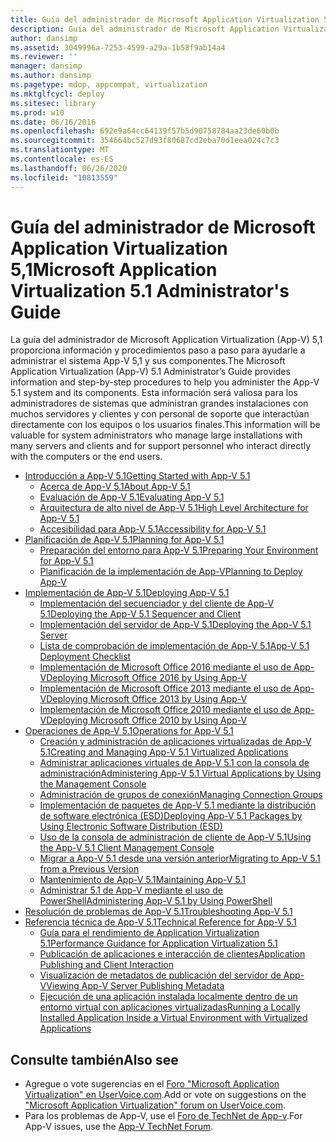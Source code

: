 ```yaml
---
title: Guía del administrador de Microsoft Application Virtualization 5,1
description: Guía del administrador de Microsoft Application Virtualization 5,1
author: dansimp
ms.assetid: 3049996a-7253-4599-a29a-1b58f9ab14a4
ms.reviewer: ''
manager: dansimp
ms.author: dansimp
ms.pagetype: mdop, appcompat, virtualization
ms.mktglfcycl: deploy
ms.sitesec: library
ms.prod: w10
ms.date: 06/16/2016
ms.openlocfilehash: 692e9a64cc64139f57b5d90758784aa23de60b0b
ms.sourcegitcommit: 354664bc527d93f80687cd2eba70d1eea024c7c3
ms.translationtype: MT
ms.contentlocale: es-ES
ms.lasthandoff: 06/26/2020
ms.locfileid: "10813559"
---
```

# <span data-ttu-id="5d8cf-103">Guía del administrador de Microsoft Application Virtualization 5,1</span><span class="sxs-lookup"><span data-stu-id="5d8cf-103">Microsoft Application Virtualization 5.1 Administrator's Guide</span></span>

<span data-ttu-id="5d8cf-104">La guía del administrador de Microsoft Application Virtualization (App-V) 5,1 proporciona información y procedimientos paso a paso para ayudarle a administrar el sistema App-V 5,1 y sus componentes.</span><span class="sxs-lookup"><span data-stu-id="5d8cf-104">The Microsoft Application Virtualization (App-V) 5.1 Administrator’s Guide provides information and step-by-step procedures to help you administer the App-V 5.1 system and its components.</span></span> <span data-ttu-id="5d8cf-105">Esta información será valiosa para los administradores de sistemas que administran grandes instalaciones con muchos servidores y clientes y con personal de soporte que interactúan directamente con los equipos o los usuarios finales.</span><span class="sxs-lookup"><span data-stu-id="5d8cf-105">This information will be valuable for system administrators who manage large installations with many servers and clients and for support personnel who interact directly with the computers or the end users.</span></span>

- [<span data-ttu-id="5d8cf-106">Introducción a App-V 5.1</span><span class="sxs-lookup"><span data-stu-id="5d8cf-106">Getting Started with App-V 5.1</span></span>](getting-started-with-app-v-51.md)
  - [<span data-ttu-id="5d8cf-107">Acerca de App-V 5.1</span><span class="sxs-lookup"><span data-stu-id="5d8cf-107">About App-V 5.1</span></span>](about-app-v-51.md)
  - [<span data-ttu-id="5d8cf-108">Evaluación de App-V 5.1</span><span class="sxs-lookup"><span data-stu-id="5d8cf-108">Evaluating App-V 5.1</span></span>](evaluating-app-v-51.md)
  - [<span data-ttu-id="5d8cf-109">Arquitectura de alto nivel de App-V 5.1</span><span class="sxs-lookup"><span data-stu-id="5d8cf-109">High Level Architecture for App-V 5.1</span></span>](high-level-architecture-for-app-v-51.md)
  - [<span data-ttu-id="5d8cf-110">Accesibilidad para App-V 5.1</span><span class="sxs-lookup"><span data-stu-id="5d8cf-110">Accessibility for App-V 5.1</span></span>](accessibility-for-app-v-51.md)
- [<span data-ttu-id="5d8cf-111">Planificación de App-V 5.1</span><span class="sxs-lookup"><span data-stu-id="5d8cf-111">Planning for App-V 5.1</span></span>](planning-for-app-v-51.md)
  - [<span data-ttu-id="5d8cf-112">Preparación del entorno para App-V 5.1</span><span class="sxs-lookup"><span data-stu-id="5d8cf-112">Preparing Your Environment for App-V 5.1</span></span>](preparing-your-environment-for-app-v-51.md)
  - [<span data-ttu-id="5d8cf-113">Planificación de la implementación de App-V</span><span class="sxs-lookup"><span data-stu-id="5d8cf-113">Planning to Deploy App-V</span></span>](planning-to-deploy-app-v51.md)
- [<span data-ttu-id="5d8cf-114">Implementación de App-V 5.1</span><span class="sxs-lookup"><span data-stu-id="5d8cf-114">Deploying App-V 5.1</span></span>](deploying-app-v-51.md)
  - [<span data-ttu-id="5d8cf-115">Implementación del secuenciador y del cliente de App-V 5.1</span><span class="sxs-lookup"><span data-stu-id="5d8cf-115">Deploying the App-V 5.1 Sequencer and Client</span></span>](deploying-the-app-v-51-sequencer-and-client.md)
  - [<span data-ttu-id="5d8cf-116">Implementación del servidor de App-V 5.1</span><span class="sxs-lookup"><span data-stu-id="5d8cf-116">Deploying the App-V 5.1 Server</span></span>](deploying-the-app-v-51-server.md)
  - [<span data-ttu-id="5d8cf-117">Lista de comprobación de implementación de App-V 5.1</span><span class="sxs-lookup"><span data-stu-id="5d8cf-117">App-V 5.1 Deployment Checklist</span></span>](app-v-51-deployment-checklist.md)
  - [<span data-ttu-id="5d8cf-118">Implementación de Microsoft Office 2016 mediante el uso de App-V</span><span class="sxs-lookup"><span data-stu-id="5d8cf-118">Deploying Microsoft Office 2016 by Using App-V</span></span>](deploying-microsoft-office-2016-by-using-app-v51.md)
  - [<span data-ttu-id="5d8cf-119">Implementación de Microsoft Office 2013 mediante el uso de App-V</span><span class="sxs-lookup"><span data-stu-id="5d8cf-119">Deploying Microsoft Office 2013 by Using App-V</span></span>](deploying-microsoft-office-2013-by-using-app-v51.md)
  - [<span data-ttu-id="5d8cf-120">Implementación de Microsoft Office 2010 mediante el uso de App-V</span><span class="sxs-lookup"><span data-stu-id="5d8cf-120">Deploying Microsoft Office 2010 by Using App-V</span></span>](deploying-microsoft-office-2010-by-using-app-v51.md)
- [<span data-ttu-id="5d8cf-121">Operaciones de App-V 5.1</span><span class="sxs-lookup"><span data-stu-id="5d8cf-121">Operations for App-V 5.1</span></span>](operations-for-app-v-51.md)
  - [<span data-ttu-id="5d8cf-122">Creación y administración de aplicaciones virtualizadas de App-V 5.1</span><span class="sxs-lookup"><span data-stu-id="5d8cf-122">Creating and Managing App-V 5.1 Virtualized Applications</span></span>](creating-and-managing-app-v-51-virtualized-applications.md)
  - [<span data-ttu-id="5d8cf-123">Administrar aplicaciones virtuales de App-V 5.1 con la consola de administración</span><span class="sxs-lookup"><span data-stu-id="5d8cf-123">Administering App-V 5.1 Virtual Applications by Using the Management Console</span></span>](administering-app-v-51-virtual-applications-by-using-the-management-console.md)
  - [<span data-ttu-id="5d8cf-124">Administración de grupos de conexión</span><span class="sxs-lookup"><span data-stu-id="5d8cf-124">Managing Connection Groups</span></span>](managing-connection-groups51.md)
  - [<span data-ttu-id="5d8cf-125">Implementación de paquetes de App-V 5.1 mediante la distribución de software electrónica (ESD)</span><span class="sxs-lookup"><span data-stu-id="5d8cf-125">Deploying App-V 5.1 Packages by Using Electronic Software Distribution (ESD)</span></span>](deploying-app-v-51-packages-by-using-electronic-software-distribution--esd-.md)
  - [<span data-ttu-id="5d8cf-126">Uso de la consola de administración de cliente de App-V 5.1</span><span class="sxs-lookup"><span data-stu-id="5d8cf-126">Using the App-V 5.1 Client Management Console</span></span>](using-the-app-v-51-client-management-console.md)
  - [<span data-ttu-id="5d8cf-127">Migrar a App-V 5.1 desde una versión anterior</span><span class="sxs-lookup"><span data-stu-id="5d8cf-127">Migrating to App-V 5.1 from a Previous Version</span></span>](migrating-to-app-v-51-from-a-previous-version.md)
  - [<span data-ttu-id="5d8cf-128">Mantenimiento de App-V 5.1</span><span class="sxs-lookup"><span data-stu-id="5d8cf-128">Maintaining App-V 5.1</span></span>](maintaining-app-v-51.md)
  - [<span data-ttu-id="5d8cf-129">Administrar 5.1 de App-V mediante el uso de PowerShell</span><span class="sxs-lookup"><span data-stu-id="5d8cf-129">Administering App-V 5.1 by Using PowerShell</span></span>](administering-app-v-51-by-using-powershell.md)
- [<span data-ttu-id="5d8cf-130">Resolución de problemas de App-V 5.1</span><span class="sxs-lookup"><span data-stu-id="5d8cf-130">Troubleshooting App-V 5.1</span></span>](troubleshooting-app-v-51.md)
- [<span data-ttu-id="5d8cf-131">Referencia técnica de App-V 5.1</span><span class="sxs-lookup"><span data-stu-id="5d8cf-131">Technical Reference for App-V 5.1</span></span>](technical-reference-for-app-v-51.md)
  - [<span data-ttu-id="5d8cf-132">Guía para el rendimiento de Application Virtualization 5.1</span><span class="sxs-lookup"><span data-stu-id="5d8cf-132">Performance Guidance for Application Virtualization 5.1</span></span>](performance-guidance-for-application-virtualization-51.md)
  - [<span data-ttu-id="5d8cf-133">Publicación de aplicaciones e interacción de clientes</span><span class="sxs-lookup"><span data-stu-id="5d8cf-133">Application Publishing and Client Interaction</span></span>](application-publishing-and-client-interaction51.md)
  - [<span data-ttu-id="5d8cf-134">Visualización de metadatos de publicación del servidor de App-V</span><span class="sxs-lookup"><span data-stu-id="5d8cf-134">Viewing App-V Server Publishing Metadata</span></span>](viewing-app-v-server-publishing-metadata51.md)
  - [<span data-ttu-id="5d8cf-135">Ejecución de una aplicación instalada localmente dentro de un entorno virtual con aplicaciones virtualizadas</span><span class="sxs-lookup"><span data-stu-id="5d8cf-135">Running a Locally Installed Application Inside a Virtual Environment with Virtualized Applications</span></span>](running-a-locally-installed-application-inside-a-virtual-environment-with-virtualized-applications51.md)

## <span data-ttu-id="5d8cf-136">Consulte también</span><span class="sxs-lookup"><span data-stu-id="5d8cf-136">Also see</span></span>

- <span data-ttu-id="5d8cf-137">Agregue o vote sugerencias en el [Foro "Microsoft Application Virtualization" en UserVoice.com](http://appv.uservoice.com/forums/280448-microsoft-application-virtualization).</span><span class="sxs-lookup"><span data-stu-id="5d8cf-137">Add or vote on suggestions on the ["Microsoft Application Virtualization" forum on UserVoice.com](http://appv.uservoice.com/forums/280448-microsoft-application-virtualization).</span></span>
- <span data-ttu-id="5d8cf-138">Para los problemas de App-V, use el [Foro de TechNet de App-v](https://social.technet.microsoft.com/Forums/home?forum=mdopappv).</span><span class="sxs-lookup"><span data-stu-id="5d8cf-138">For App-V issues, use the [App-V TechNet Forum](https://social.technet.microsoft.com/Forums/home?forum=mdopappv).</span></span>
